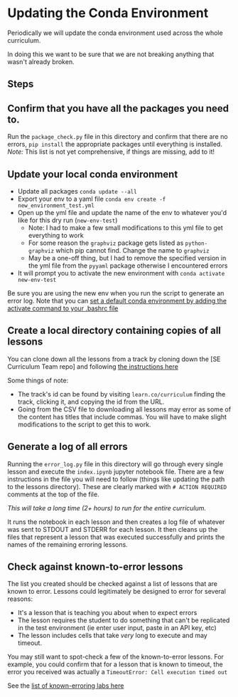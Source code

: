 # Updating the Conda Environment

Periodically we will update the conda environment used across the whole curriculum.

In doing this we want to be sure that we are not breaking anything that wasn't already broken.

## Steps

## Confirm that you have all the packages you need to.
Run the `package_check.py` file in this directory and confirm that there are no errors, `pip install` the appropriate packages until everything is installed. _Note:_ This list is not yet comprehensive, if things are missing, add to it!

## Update your local conda environment
* Update all packages `conda update --all`
* Export your env to a yaml file `conda env create -f new_environment_test.yml`
* Open up the yml file and update the name of the env to whatever you'd like for this dry run (`new-env-test`)
  * Note: I had to make a few small modifications to this yml file to get everything to work
  * For some reason the `graphviz` package gets listed as `python-graphviz` which pip cannot find. Change the name to `graphviz`
  * May be a one-off thing, but I had to remove the specified version in the yml file from the `pyyaml` package otherwise I encountered errors
* It will prompt you to activate the new environment with `conda activate new-env-test`

Be sure you are using the new env when you run the script to generate an error log. Note that you can [set a default conda environment by adding the activate command to your .bashrc file](https://stackoverflow.com/questions/35575286/change-default-environment-in-anaconda)

## Create a local directory containing copies of all lessons
You can clone down all the lessons from a track by cloning down the [SE Curriculum Team repo] and following [the instructions here](https://github.com/learn-co-curriculum/curriculum-team/tree/master/scripts)

Some things of note:
* The track's id can be found by visiting `learn.co/curriculum` finding the track, clicking it, and copying the id from the URL.
* Going from the CSV file to downloading all lessons may error as some of the content has titles that include commas. You will have to make slight modifications to the script to get this to work.

## Generate a log of all errors
Running the `error_log.py` file in this directory will go through every single lesson and execute the `index.ipynb` jupyter notebook file. There are a few instructions in the file you will need to follow (things like updating the path to the lessons directory). These are clearly marked with `# ACTION REQUIRED` comments at the top of the file.

*This will take a long time (2+ hours) to run for the entire curriculum.* 

It runs the notebook in each lesson and then creates a log file of whatever was sent to STDOUT and STDERR for each lesson. It then cleans up the files that represent a lesson that was executed successfully and prints the names of the remaining erroring lessons.

## Check against known-to-error lessons
The list you created should be checked against a list of lessons that are known to error. Lessons could legitimately be designed to error for several reasons:
* It's a lesson that is teaching you about when to expect errors
* The lesson requires the student to do something that can't be replicated in the test environment (ie enter user input, paste in an API key, etc)
* The lesson includes cells that take _very_ long to execute and may timeout.

You may still want to spot-check a few of the known-to-error lessons. For example, you could confirm that for a lesson that is known to timeout, the error you received was actually a `TimeoutError: Cell execution timed out`

See the [list of known-erroring labs here](known-to-error.md)
